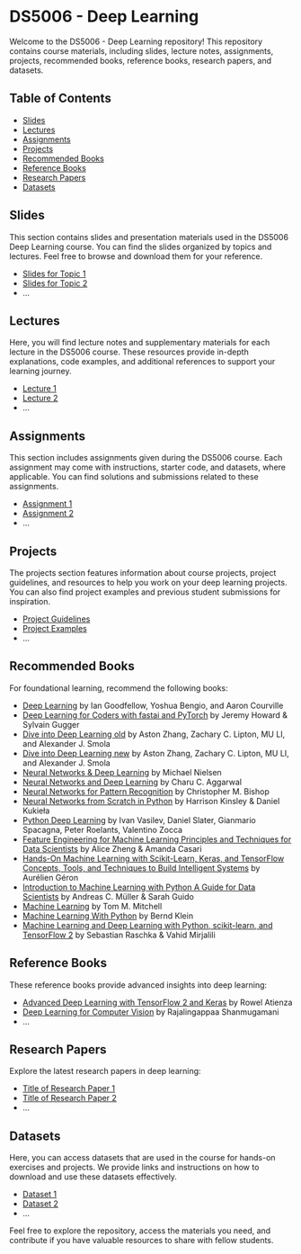 # DS5006 - Deep Learning

Welcome to the DS5006 - Deep Learning repository! This repository contains course materials, including slides, lecture notes, assignments, projects, recommended books, reference books, research papers, and datasets.

## Table of Contents

- [Slides](#slides)
- [Lectures](#lectures)
- [Assignments](#assignments)
- [Projects](#projects)
- [Recommended Books](#recommended-books)
- [Reference Books](#reference-books)
- [Research Papers](#research-papers)
- [Datasets](#datasets)

## Slides

This section contains slides and presentation materials used in the DS5006 Deep Learning course. You can find the slides organized by topics and lectures. Feel free to browse and download them for your reference.

- [Slides for Topic 1](/slides/topic1/)
- [Slides for Topic 2](/slides/topic2/)
- ...

## Lectures

Here, you will find lecture notes and supplementary materials for each lecture in the DS5006 course. These resources provide in-depth explanations, code examples, and additional references to support your learning journey.

- [Lecture 1](/lectures/lecture1/)
- [Lecture 2](/lectures/lecture2/)
- ...

## Assignments

This section includes assignments given during the DS5006 course. Each assignment may come with instructions, starter code, and datasets, where applicable. You can find solutions and submissions related to these assignments.

- [Assignment 1](/assignments/assignment1/)
- [Assignment 2](/assignments/assignment2/)
- ...

## Projects

The projects section features information about course projects, project guidelines, and resources to help you work on your deep learning projects. You can also find project examples and previous student submissions for inspiration.

- [Project Guidelines](/projects/guidelines/)
- [Project Examples](/projects/examples/)
- ...

## Recommended Books

For foundational learning, recommend the following books:

- [Deep Learning](https://github.com/Daudsarfraz/DS5006-Deep-Learning/blob/main/recommended%20books/Deep%20Learning%20Ian%20Goodfellow.pdf) by Ian Goodfellow, Yoshua Bengio, and Aaron Courville
- [Deep Learning for Coders with fastai and PyTorch](https://github.com/Daudsarfraz/DS5006-Deep-Learning/blob/main/recommended%20books/Deep%20Learning%20for%20Coders%20with%20fastai%20and%20PyTorch.pdf) by Jeremy Howard & Sylvain Gugger
- [Dive into Deep Learning old](https://github.com/Daudsarfraz/DS5006-Deep-Learning/blob/main/recommended%20books/Dive%20into%20Deep%20Learning1.pdf) by Aston Zhang, Zachary C. Lipton, MU LI, and Alexander J. Smola
- [Dive into Deep Learning new](https://github.com/Daudsarfraz/DS5006-Deep-Learning/blob/main/recommended%20books/Dive%20into%20Deep%20Learning.pdf) by Aston Zhang, Zachary C. Lipton, MU LI, and Alexander J. Smola
- [Neural Networks & Deep Learning](https://github.com/Daudsarfraz/DS5006-Deep-Learning/blob/main/recommended%20books/Neural%20Networks%20%26%20Deep%20Learning.pdf) by Michael Nielsen
- [Neural Networks and Deep Learning](https://github.com/Daudsarfraz/DS5006-Deep-Learning/blob/main/recommended%20books/Neural%20Networks%20and%20Deep%20Learning.pdf) by Charu C. Aggarwal
- [Neural Networks for Pattern Recognition](https://github.com/Daudsarfraz/DS5006-Deep-Learning/blob/main/recommended%20books/Neural%20Networks%20for%20Pattern%20Recognition.pdf) by Christopher M. Bishop
- [Neural Networks from Scratch in Python](https://github.com/Daudsarfraz/DS5006-Deep-Learning/blob/main/recommended%20books/Neural%20Networks%20from%20Scratch%20in%20Python.pdf) by Harrison Kinsley & Daniel Kukieła
- [Python Deep Learning](https://github.com/Daudsarfraz/DS5006-Deep-Learning/blob/main/recommended%20books/Python%20Deep%20Learning.pdf) by Ivan Vasilev, Daniel Slater, Gianmario Spacagna, Peter Roelants, Valentino Zocca
- [Feature Engineering for Machine Learning Principles and Techniques for Data Scientists]() by Alice Zheng & Amanda Casari
- [Hands-On Machine Learning with Scikit-Learn, Keras, and TensorFlow Concepts, Tools, and Techniques to Build Intelligent Systems]() by Aurélien Géron
- [Introduction to Machine Learning with Python A Guide for Data Scientists]() by Andreas C. Müller & Sarah Guido
- [Machine Learning]() by Tom M. Mitchell
- [Machine Learning With Python]() by Bernd Klein
- [Machine Learning and Deep Learning with Python, scikit-learn, and TensorFlow 2]() by Sebastian Raschka & Vahid Mirjalili

## Reference Books

These reference books provide advanced insights into deep learning:

- [Advanced Deep Learning with TensorFlow 2 and Keras](https://example.com/advanced-dl-book) by Rowel Atienza
- [Deep Learning for Computer Vision](https://example.com/computer-vision-book) by Rajalingappaa Shanmugamani
- ...

## Research Papers

Explore the latest research papers in deep learning:

- [Title of Research Paper 1](https://example.com/research-paper1)
- [Title of Research Paper 2](https://example.com/research-paper2)
- ...

## Datasets

Here, you can access datasets that are used in the course for hands-on exercises and projects. We provide links and instructions on how to download and use these datasets effectively.

- [Dataset 1](/datasets/dataset1/)
- [Dataset 2](/datasets/dataset2/)
- ...

Feel free to explore the repository, access the materials you need, and contribute if you have valuable resources to share with fellow students.
